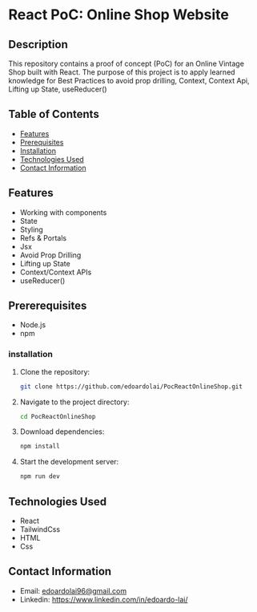 # React PoC: Online Shop Website

## Description
This repository contains a proof of concept (PoC) for an Online Vintage Shop built with React. The purpose of this project is to apply learned knowledge for Best Practices to avoid prop drilling, Context, Context Api, Lifting up State, useReducer()
## Table of Contents
- [Features](#features)
- [Prerequisites](#prererequisites)
- [Installation](#installation)
- [Technologies Used](#technologies-used)
- [Contact Information](#contact-information)

## Features
- Working with components
- State
- Styling
- Refs & Portals
- Jsx
- Avoid Prop Drilling
- Lifting up State
- Context/Context APIs
- useReducer()

## Prererequisites
- Node.js
- npm

### installation
1. Clone the repository:
   ```bash
   git clone https://github.com/edoardolai/PocReactOnlineShop.git
2. Navigate to the project directory:
   ```bash
   cd PocReactOnlineShop
3. Download dependencies:
   ```bash
   npm install
4. Start the development server:
   ```bash
   npm run dev
## Technologies Used
- React
- TailwindCss
- HTML
- Css
  

## Contact Information
- Email: edoardolai96@gmail.com
- Linkedin: https://www.linkedin.com/in/edoardo-lai/

  
